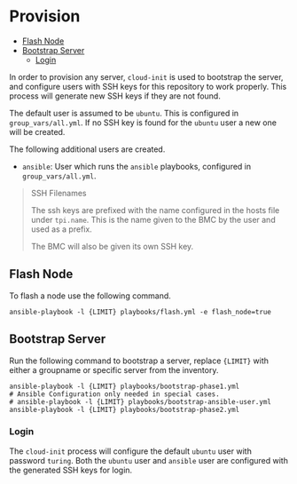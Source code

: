# Provision

- [Flash Node](#flash-node)
- [Bootstrap Server](#bootstrap-server)
  - [Login](#login)

In order to provision any server, `cloud-init` is used to bootstrap the server,
and configure users with SSH keys for this repository to work properly.
This process will generate new SSH keys if they are not found.

The default user is assumed to be `ubuntu`. This is configured in `group_vars/all.yml`.
If no SSH key is found for the `ubuntu` user a new one will be created.

The following additional users are created.

- `ansible`: User which runs the `ansible` playbooks, configured in `group_vars/all.yml`.

> SSH Filenames
>
> The ssh keys are prefixed with the name configured in the hosts file under `tpi.name`.
> This is the name given to the BMC by the user and used as a prefix.
>
> The BMC will also be given its own SSH key.

## Flash Node

To flash a node use the following command.

```shell
ansible-playbook -l {LIMIT} playbooks/flash.yml -e flash_node=true
```

## Bootstrap Server

Run the following command to bootstrap a server, replace `{LIMIT}` with either a groupname
or specific server from the inventory.

```shell
ansible-playbook -l {LIMIT} playbooks/bootstrap-phase1.yml
# Ansible Configuration only needed in special cases.
# ansible-playbook -l {LIMIT} playbooks/bootstrap-ansible-user.yml
ansible-playbook -l {LIMIT} playbooks/bootstrap-phase2.yml
```

### Login

The `cloud-init` process will configure the default `ubuntu` user with password `turing`.
Both the `ubuntu` user and `ansible` user are configured with the generated SSH keys for login.

